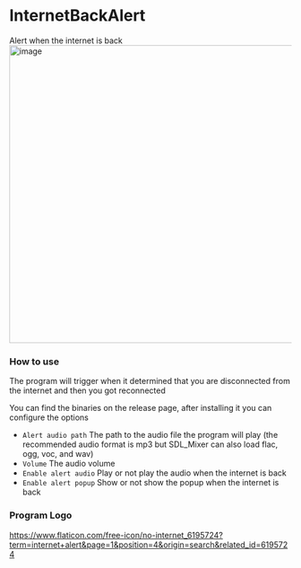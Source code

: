 # InternetBackAlert
Alert when the internet is back
<img width="948" height="531" alt="image" src="https://github.com/user-attachments/assets/6e0ffc6f-d55e-438b-a82d-165ef74dc622" />

### How to use

The program will trigger when it determined that you are disconnected from the internet and then you got reconnected

You can find the binaries on the release page, after installing it you can configure the options 
- `Alert audio path` The path to the audio file the program will play (the recommended audio format is mp3 but SDL_Mixer can also load flac, ogg, voc, and wav)
- `Volume` The audio volume
- `Enable alert audio` Play or not play the audio when the internet is back
- `Enable alert popup` Show or not show the popup when the internet is back

### Program Logo
https://www.flaticon.com/free-icon/no-internet_6195724?term=internet+alert&page=1&position=4&origin=search&related_id=6195724
